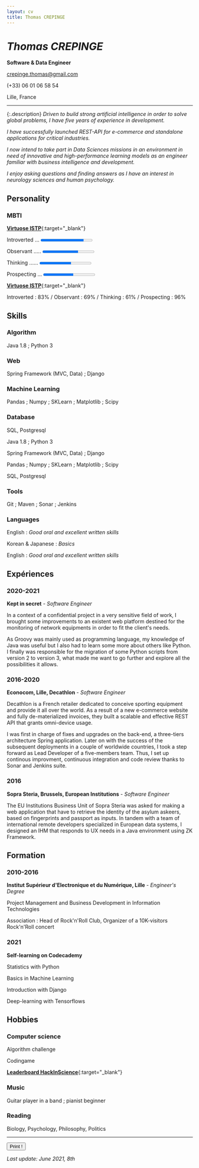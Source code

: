```yaml
---
layout: cv
title: Thomas CREPINGE
---
```

# *Thomas CREPINGE*

**Software & Data Engineer**

[crepinge.thomas@gmail.com](mailto:crepinge.thomas@gmail.com)

(+33) 06 01 06 58 54

Lille, France

---

{:.description}
*Driven to build strong artificial intelligence in order to solve global problems, I have five years of experience in development.*

*I have successfully launched REST-API for e-commerce and standalone applications for critical industries.*

*I now intend to take part in Data Sciences missions in an environment in need of innovative and high-performance learning models as an engineer familiar with business intelligence and development.*

*I enjoy asking questions and finding answers as I have an interest in neurology sciences and human psychology.*

## Personality

### MBTI

<div class= "screen" markdown="1">

[**Virtuose ISTP**](https://www.16personalities.com/istps-at-work){:target="_blank"}

Introverted ... <progress max="100" value="83"></progress>

Observant ..... <progress max="100" value="69"></progress>

Thinking ...... <progress max="100" value="61"></progress>

Prospecting ... <progress max="100" value="58"></progress>

</div>

<div class= "print" markdown="1">

[**Virtuose ISTP**](https://www.16personalities.com/istps-at-work){:target="_blank"}

Introverted : 83% / Observant : 69% / Thinking : 61% / Prospecting : 96%

</div>

## Skills

### Algorithm 

Java 1.8 ; Python 3

### Web 

Spring Framework (MVC, Data) ; Django

### Machine Learning 

Pandas ; Numpy ; SKLearn ; Matplotlib ; Scipy

### Database

SQL, Postgresql

<div class= "print" markdown="1">

Java 1.8 ; Python 3

Spring Framework (MVC, Data) ; Django

Pandas ; Numpy ; SKLearn ; Matplotlib ; Scipy

SQL, Postgresql

</div>

### Tools

Git ; Maven ; Sonar ; Jenkins

### Languages

<div class= "screen" markdown="1">

English : *Good oral and excellent written skills* 

Korean & Japanese : *Basics*

</div>

<div class= "print" markdown="1">

English : *Good oral and excellent written skills*

</div>

## Expériences

### 2020-2021
**Kept in secret** - *Software Engineer*

In a context of a confidential project in a very sensitive field of work, I brought some improvements to an existent web platform destined for the monitoring of network equipments in order to fit the client's needs.

As Groovy was mainly used as programming language, my knowledge of Java was useful but I also had to learn some more about others like Python.
I finally was responsible for the migration of some Python scripts from version 2 to version 3, what made me want to go further and explore all the possibilities it allows.


### 2016-2020
**Econocom, Lille, Decathlon** - *Software Engineer*

Decathlon is a French retailer dedicated to conceive sporting equipment and provide it all over the world.
As a result of a new e-commerce website and fully de-materialized invoices, they built a scalable and effective REST API that grants omni-device usage.

I was first in charge of fixes and upgrades on the back-end, a three-tiers architecture Spring application.
Later on with the success of the subsequent deployments in a couple of worldwide countries, I took a step forward as Lead Developer of a five-members team.
Thus, I set up continous improvment, continuous integration and code review thanks to Sonar and Jenkins suite.

### 2016
**Sopra Steria, Brussels, European Institutions** - *Software Engineer*

The EU Institutions Business Unit of Sopra Steria was asked for making a web application that have to retrieve the identity of the asylum askeers, based on fingerprints and passport as inputs.
In tandem with a team of international remote developers specialized in European data systems, I designed an IHM that responds to UX needs in a Java environment using ZK Framework.

## Formation

### 2010-2016
**Institut Supérieur d'Electronique et du Numérique, Lille** - *Engineer's Degree*

Project Management and Business Development in Information Technologies

Association : Head of Rock'n'Roll Club, Organizer of a 10K-visitors Rock'n'Roll concert

### 2021
**Self-learning on Codecademy**

Statistics with Python

Basics in Machine Learning

Introduction with Django

Deep-learning with Tensorflows

## Hobbies

### Computer science

Algorithm challenge

Codingame

[**Leaderboard HackInScience**](https://www.hackinscience.org/leaderboard/){:target="_blank"}

### Music
Guitar player in a band ; pianist beginner

### Reading
Biology, Psychology, Philosophy, Politics

<div class= "screen" markdown="1">

---

<button id="bt-print" onclick="window.print();">Print !</button>

*Last update: June 2021, 8th*

</div>
